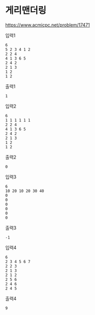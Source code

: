 # 게리맨더링
https://www.acmicpc.net/problem/17471

입력1
```text
6
5 2 3 4 1 2
2 2 4
4 1 3 6 5
2 4 2
2 1 3
1 2
1 2
```
출력1
```text
1
```
입력2
```text
6
1 1 1 1 1 1
2 2 4
4 1 3 6 5
2 4 2
2 1 3
1 2
1 2
```
출력2
```text
0
```
입력3
```text
6
10 20 10 20 30 40
0
0
0
0
0
0
```
출력3
```text
-1
```
입력4
```text
6
2 3 4 5 6 7
2 2 3
2 1 3
2 1 2
2 5 6
2 4 6
2 4 5
```
출력4
```text
9
```